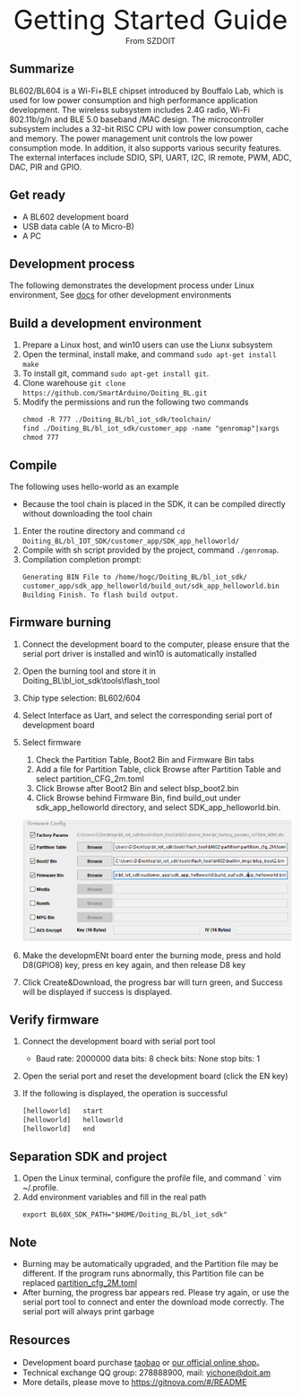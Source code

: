 <center><font size=10> Getting Started Guide </center></font>
<center> From SZDOIT</center>

## Summarize
BL602/BL604 is a Wi-Fi+BLE chipset introduced by Bouffalo Lab, which is used for low power consumption and high performance application development.
The wireless subsystem includes 2.4G radio, Wi-Fi 802.11b/g/n and BLE 5.0 baseband /MAC design. The microcontroller subsystem includes a 32-bit RISC CPU with low power consumption, cache and memory. The power management unit controls the low power consumption mode. In addition, it also supports various security features.
The external interfaces include SDIO, SPI, UART, I2C, IR remote, PWM, ADC, DAC, PIR and GPIO.

## Get ready
* A BL602 development board
* USB data cable (A to Micro-B)
* A PC 

## Development process
The following demonstrates the development process under Linux environment, See [docs](docs) for other development environments

## Build a development environment
1. Prepare a Linux host, and win10 users can use the Liunx subsystem
2. Open the terminal, install make, and command `sudo apt-get install make`
3. To install git, command `sudo apt-get install git`.
4. Clone warehouse `git clone https://github.com/SmartArduino/Doiting_BL.git`
5. Modify the permissions and run the following two commands
   ```
   chmod -R 777 ./Doiting_BL/bl_iot_sdk/toolchain/
   find ./Doiting_BL/bl_iot_sdk/customer_app -name "genromap"|xargs chmod 777
   ```

## Compile
The following uses hello-world as an example
* Because the tool chain is placed in the SDK, it can be compiled directly without downloading the tool chain
1. Enter the routine directory and command `cd Doiting_BL/bl_IOT_SDK/customer_app/SDK_app_helloworld/`
2. Compile with sh script provided by the project, command `./genromap`.
3. Compilation completion prompt:
    ```
    Generating BIN File to /home/hogc/Doiting_BL/bl_iot_sdk/ customer_app/sdk_app_helloworld/build_out/sdk_app_helloworld.bin
    Building Finish. To flash build output.
    ```

## Firmware burning
1. Connect the development board to the computer, please ensure that the serial port driver is installed and win10 is automatically installed
2. Open the burning tool and store it in Doiting_BL\bl_iot_sdk\tools\flash_tool
3. Chip type selection: BL602/604
4. Select Interface as Uart, and select the corresponding serial port of development board
5. Select firmware
    1. Check the Partition Table, Boot2 Bin and Firmware Bin tabs
    2. Add a file for Partition Table, click Browse after Partition Table and select partition_CFG_2m.toml
    3. Click Browse after Boot2 Bin and select blsp_boot2.bin
    4. Click Browse behind Firmware Bin, find build_out under sdk_app_helloworld directory, and select SDK_app_helloworld.bin.
    
    ![download](download.png)
6. Make the developmENt board enter the burning mode, press and hold D8(GPIO8) key, press en key again, and then release D8 key
7. Click Create&Download, the progress bar will turn green, and Success will be displayed if success is displayed.

## Verify firmware
1. Connect the development board with serial port tool
    
    * Baud rate: 2000000 data bits: 8 check bits: None stop bits: 1
2. Open the serial port and reset the development board (click the EN key)
3. If the following is displayed, the operation is successful
    ```
    [helloworld]   start
    [helloworld]   helloworld
    [helloworld]   end
    ```

## Separation SDK and project
1. Open the Linux terminal, configure the profile file, and command ` vim ~/.profile.
2. Add environment variables and fill in the real path
    ```
    export BL60X_SDK_PATH="$HOME/Doiting_BL/bl_iot_sdk"
    ```

## Note
* Burning may be automatically upgraded, and the Partition file may be different. If the program runs abnormally, this Partition file can be replaced [partition_cfg_2M.toml](docs/_static/partition_cfg_2M.toml)
* After burning, the progress bar appears red. Please try again, or use the serial port tool to connect and enter the download mode correctly. The serial port will always print garbage

## Resources
* Development board purchase [taobao](https://item.taobao.com/item.htm?spm=a1z10.3-c-s.w4002-23087949821.11.58325ac1BMHbKT&id=627734275519) or [our official online shop](https://bit.ly/35RmF9V)。
* Technical exchange QQ group: 278888900, mail: yichone@doit.am
* More details, please move to https://gitnova.com/#/README
